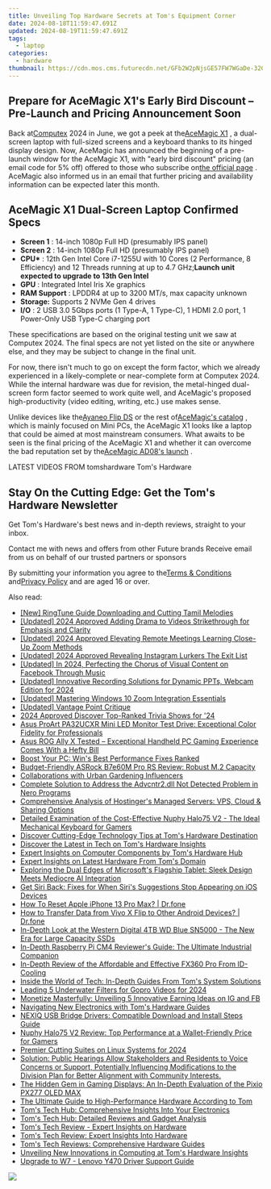 ```yaml
---
title: Unveiling Top Hardware Secrets at Tom's Equipment Corner
date: 2024-08-18T11:59:47.691Z
updated: 2024-08-19T11:59:47.691Z
tags:
  - laptop
categories:
  - hardware
thumbnail: https://cdn.mos.cms.futurecdn.net/GFb2W2pNjsGE57FW7WGaDe-320-80.jpg
---
```


## Prepare for AceMagic X1's Early Bird Discount – Pre-Launch and Pricing Announcement Soon

Back at[Computex](https://tools.techidaily.com) 2024 in June, we got a peek at the[AceMagic X1](https://tools.techidaily.com) , a dual-screen laptop with full-sized screens and a keyboard thanks to its hinged display design. Now, AceMagic has announced the beginning of a pre-launch window for the AceMagic X1, with "early bird discount" pricing (an email code for 5% off) offered to those who subscribe on[the official page](https://go.redirectingat.com/?id=92X1584492&xcust=tomshardware%5Fus%5F2684132901735318784&xs=1&url=https%3A%2F%2Facemagic.com%2Fpages%2Fx1-dual-screen-business-laptop&sref=https%3A%2F%2Fwww.tomshardware.com%2Flaptops%2Fdual-screen-laptop-enters-pre-launch-period-with-early-bird-discount) . AceMagic also informed us in an email that further pricing and availability information can be expected later this month.

## AceMagic X1 Dual-Screen Laptop Confirmed Specs

* **Screen 1** : 14-inch 1080p Full HD (presumably IPS panel)
* **Screen 2** : 14-inch 1080p Full HD (presumably IPS panel)
* **CPU\*** : 12th Gen Intel Core i7-1255U with 10 Cores (2 Performance, 8 Efficiency) and 12 Threads running at up to 4.7 GHz;**Launch unit expected to upgrade to 13th Gen Intel**
* **GPU** : Integrated Intel Iris Xe graphics
* **RAM Support** : LPDDR4 at up to 3200 MT/s, max capacity unknown
* **Storage:** Supports 2 NVMe Gen 4 drives
* **I/O** : 2 USB 3.0 5Gbps ports (1 Type-A, 1 Type-C), 1 HDMI 2.0 port, 1 Power-Only USB Type-C charging port

 These specifications are based on the original testing unit we saw at Computex 2024\. The final specs are not yet listed on the site or anywhere else, and they may be subject to change in the final unit.

 For now, there isn't much to go on except the form factor, which we already experienced in a likely-complete or near-complete form at Computex 2024\. While the internal hardware was due for revision, the metal-hinged dual-screen form factor seemed to work quite well, and AceMagic's proposed high-productivity (video editing, writing, etc.) use makes sense.

 Unlike devices like the[Ayaneo Flip DS](https://tools.techidaily.com) or the rest of[AceMagic's catalog](https://tools.techidaily.com) , which is mainly focused on Mini PCs, the AceMagic X1 looks like a laptop that could be aimed at most mainstream consumers. What awaits to be seen is the final pricing of the AceMagic X1 and whether it can overcome the bad reputation set by the[AceMagic AD08's launch](https://tools.techidaily.com) .

 LATEST VIDEOS FROM tomshardware Tom's Hardware

## Stay On the Cutting Edge: Get the Tom's Hardware Newsletter

 Get Tom's Hardware's best news and in-depth reviews, straight to your inbox.

 Contact me with news and offers from other Future brands  Receive email from us on behalf of our trusted partners or sponsors

 By submitting your information you agree to the[Terms & Conditions](https://futureplc.com/terms-conditions/) and[Privacy Policy](https://futureplc.com/privacy-policy/) and are aged 16 or over.

<ins class="adsbygoogle"
     style="display:block"
     data-ad-format="autorelaxed"
     data-ad-client="ca-pub-7571918770474297"
     data-ad-slot="1223367746"></ins>



<ins class="adsbygoogle"
     style="display:block"
     data-ad-client="ca-pub-7571918770474297"
     data-ad-slot="8358498916"
     data-ad-format="auto"
     data-full-width-responsive="true"></ins>

<span class="atpl-alsoreadstyle">Also read:</span>
<div><ul>
<li><a href="https://extra-support.techidaily.com/new-ringtune-guide-downloading-and-cutting-tamil-melodies/"><u>[New] RingTune Guide  Downloading and Cutting Tamil Melodies</u></a></li>
<li><a href="https://screen-sharing-recording.techidaily.com/updated-2024-approved-adding-drama-to-videos-strikethrough-for-emphasis-and-clarity/"><u>[Updated] 2024 Approved  Adding Drama to Videos  Strikethrough for Emphasis and Clarity</u></a></li>
<li><a href="https://article-helps.techidaily.com/updated-2024-approved-elevating-remote-meetings-learning-close-up-zoom-methods/"><u>[Updated] 2024 Approved  Elevating Remote Meetings  Learning Close-Up Zoom Methods</u></a></li>
<li><a href="https://instagram-video-files.techidaily.com/updated-2024-approved-revealing-instagram-lurkers-the-exit-list/"><u>[Updated] 2024 Approved  Revealing Instagram Lurkers  The Exit List</u></a></li>
<li><a href="https://facebook-video-content.techidaily.com/updated-in-2024-perfecting-the-chorus-of-visual-content-on-facebook-through-music/"><u>[Updated] In 2024, Perfecting the Chorus of Visual Content on Facebook Through Music</u></a></li>
<li><a href="https://screen-video-capture.techidaily.com/updated-innovative-recording-solutions-for-dynamic-ppts-webcam-edition-for-2024/"><u>[Updated] Innovative Recording Solutions for Dynamic PPTs, Webcam Edition for 2024</u></a></li>
<li><a href="https://extra-support.techidaily.com/updated-mastering-windows-10-zoom-integration-essentials/"><u>[Updated] Mastering Windows 10  Zoom Integration Essentials</u></a></li>
<li><a href="https://some-approaches.techidaily.com/updated-vantage-point-critique/"><u>[Updated] Vantage Point Critique</u></a></li>
<li><a href="https://fox-helps.techidaily.com/2024-approved-discover-top-ranked-trivia-shows-for-24/"><u>2024 Approved  Discover Top-Ranked Trivia Shows for '24</u></a></li>
<li><a href="https://hardware-reviews.techidaily.com/asus-proart-pa32ucxr-mini-led-monitor-test-drive-exceptional-color-fidelity-for-professionals/"><u>Asus ProArt PA32UCXR Mini LED Monitor Test Drive: Exceptional Color Fidelity for Professionals</u></a></li>
<li><a href="https://hardware-reviews.techidaily.com/asus-rog-ally-x-tested-exceptional-handheld-pc-gaming-experience-comes-with-a-hefty-bill/"><u>Asus ROG Ally X Tested – Exceptional Handheld PC Gaming Experience Comes With a Hefty Bill</u></a></li>
<li><a href="https://win11.techidaily.com/boost-your-pc-wins-best-performance-fixes-ranked/"><u>Boost Your PC: Win's Best Performance Fixes Ranked</u></a></li>
<li><a href="https://hardware-reviews.techidaily.com/budget-friendly-asrock-b7e60m-pro-rs-review-robust-m2-capacity/"><u>Budget-Friendly ASRock B7e60M Pro RS Review: Robust M.2 Capacity</u></a></li>
<li><a href="https://hardware-reviews.techidaily.com/collaborations-with-urban-gardening-influencers/"><u>Collaborations with Urban Gardening Influencers</u></a></li>
<li><a href="https://techtrends.techidaily.com/complete-solution-to-address-the-advcntr2dll-not-detected-problem-in-nero-programs/"><u>Complete Solution to Address the Advcntr2.dll Not Detected Problem in Nero Programs</u></a></li>
<li><a href="https://hardware-reviews.techidaily.com/comprehensive-analysis-of-hostingers-managed-servers-vps-cloud-and-sharing-options/"><u>Comprehensive Analysis of Hostinger's Managed Servers: VPS, Cloud & Sharing Options</u></a></li>
<li><a href="https://hardware-reviews.techidaily.com/detailed-examination-of-the-cost-effective-nuphy-halo75-v2-the-ideal-mechanical-keyboard-for-gamers/"><u>Detailed Examination of the Cost-Effective Nuphy Halo75 V2 - The Ideal Mechanical Keyboard for Gamers</u></a></li>
<li><a href="https://hardware-reviews.techidaily.com/discover-cutting-edge-technology-tips-at-toms-hardware-destination/"><u>Discover Cutting-Edge Technology Tips at Tom's Hardware Destination</u></a></li>
<li><a href="https://hardware-reviews.techidaily.com/discover-the-latest-in-tech-on-toms-hardware-insights/"><u>Discover the Latest in Tech on Tom's Hardware Insights</u></a></li>
<li><a href="https://hardware-reviews.techidaily.com/expert-insights-on-computer-components-by-toms-hardware-hub/"><u>Expert Insights on Computer Components by Tom's Hardware Hub</u></a></li>
<li><a href="https://hardware-reviews.techidaily.com/expert-insights-on-latest-hardware-from-toms-domain/"><u>Expert Insights on Latest Hardware From Tom's Domain</u></a></li>
<li><a href="https://hardware-reviews.techidaily.com/exploring-the-dual-edges-of-microsofts-flagship-tablet-sleek-design-meets-mediocre-ai-integration/"><u>Exploring the Dual Edges of Microsoft's Flagship Tablet: Sleek Design Meets Mediocre AI Integration</u></a></li>
<li><a href="https://fox-that.techidaily.com/get-siri-back-fixes-for-when-siris-suggestions-stop-appearing-on-ios-devices/"><u>Get Siri Back: Fixes for When Siri's Suggestions Stop Appearing on iOS Devices</u></a></li>
<li><a href="https://techidaily.com/how-to-reset-apple-iphone-13-pro-max-drfone-by-drfone-ios-system-repair-ios-system-repair/"><u>How To Reset Apple iPhone 13 Pro Max? | Dr.fone</u></a></li>
<li><a href="https://android-transfer.techidaily.com/how-to-transfer-data-from-vivo-x-flip-to-other-android-devices-drfone-by-drfone-transfer-from-android-transfer-from-android/"><u>How to Transfer Data from Vivo X Flip to Other Android Devices? | Dr.fone</u></a></li>
<li><a href="https://hardware-reviews.techidaily.com/in-depth-look-at-the-western-digital-4tb-wd-blue-sn5000-the-new-era-for-large-capacity-ssds/"><u>In-Depth Look at the Western Digital 4TB WD Blue SN5000 - The New Era for Large Capacity SSDs</u></a></li>
<li><a href="https://hardware-reviews.techidaily.com/in-depth-raspberry-pi-cm4-reviewers-guide-the-ultimate-industrial-companion/"><u>In-Depth Raspberry Pi CM4 Reviewer's Guide: The Ultimate Industrial Companion</u></a></li>
<li><a href="https://hardware-reviews.techidaily.com/in-depth-review-of-the-affordable-and-effective-fx360-pro-from-id-cooling/"><u>In-Depth Review of the Affordable and Effective FX360 Pro From ID-Cooling</u></a></li>
<li><a href="https://hardware-reviews.techidaily.com/inside-the-world-of-tech-in-depth-guides-from-toms-system-solutions/"><u>Inside the World of Tech: In-Depth Guides From Tom's System Solutions</u></a></li>
<li><a href="https://extra-support.techidaily.com/leading-5-underwater-filters-for-gopro-videos-for-2024/"><u>Leading 5 Underwater Filters for Gopro Videos for 2024</u></a></li>
<li><a href="https://facebook.techidaily.com/monetize-masterfully-unveiling-5-innovative-earning-ideas-on-ig-and-fb/"><u>Monetize Masterfully: Unveiling 5 Innovative Earning Ideas on IG and FB</u></a></li>
<li><a href="https://hardware-reviews.techidaily.com/navigating-new-electronics-with-toms-hardware-guides/"><u>Navigating New Electronics with Tom's Hardware Guides</u></a></li>
<li><a href="https://hardware-updates.techidaily.com/nexiq-usb-bridge-drivers-compatible-download-and-install-steps-guide/"><u>NEXIQ USB Bridge Drivers: Compatible Download and Install Steps Guide</u></a></li>
<li><a href="https://hardware-reviews.techidaily.com/nuphy-halo75-v2-review-top-performance-at-a-wallet-friendly-price-for-gamers/"><u>Nuphy Halo75 V2 Review: Top Performance at a Wallet-Friendly Price for Gamers</u></a></li>
<li><a href="https://facebook-video-footage.techidaily.com/premier-cutting-suites-on-linux-systems-for-2024/"><u>Premier Cutting Suites on Linux Systems for 2024</u></a></li>
<li><a href="https://hardware-reviews.techidaily.com/solution-public-hearings-allow-stakeholders-and-residents-to-voice-concerns-or-support-potentially-influencing-modifications-to-the-division-plan-for-better18/"><u>Solution: Public Hearings Allow Stakeholders and Residents to Voice Concerns or Support, Potentially Influencing Modifications to the Division Plan for Better Alignment with Community Interests.</u></a></li>
<li><a href="https://hardware-reviews.techidaily.com/the-hidden-gem-in-gaming-displays-an-in-depth-evaluation-of-the-pixio-px277-oled-max/"><u>The Hidden Gem in Gaming Displays: An In-Depth Evaluation of the Pixio PX277 OLED MAX</u></a></li>
<li><a href="https://hardware-reviews.techidaily.com/the-ultimate-guide-to-high-performance-hardware-according-to-tom/"><u>The Ultimate Guide to High-Performance Hardware According to Tom</u></a></li>
<li><a href="https://hardware-reviews.techidaily.com/toms-tech-hub-comprehensive-insights-into-your-electronics/"><u>Tom's Tech Hub: Comprehensive Insights Into Your Electronics</u></a></li>
<li><a href="https://hardware-reviews.techidaily.com/toms-tech-hub-detailed-reviews-and-gadget-analysis/"><u>Tom's Tech Hub: Detailed Reviews and Gadget Analysis</u></a></li>
<li><a href="https://hardware-reviews.techidaily.com/1723341676192-toms-tech-review-expert-insights-on-hardware/"><u>Tom's Tech Review - Expert Insights on Hardware</u></a></li>
<li><a href="https://hardware-reviews.techidaily.com/toms-tech-review-expert-insights-into-hardware/"><u>Tom's Tech Review: Expert Insights Into Hardware</u></a></li>
<li><a href="https://hardware-reviews.techidaily.com/toms-tech-reviews-comprehensive-hardware-guides/"><u>Tom's Tech Reviews: Comprehensive Hardware Guides</u></a></li>
<li><a href="https://hardware-reviews.techidaily.com/unveiling-new-innovations-in-computing-at-toms-hardware-insights/"><u>Unveiling New Innovations in Computing at Tom's Hardware Insights</u></a></li>
<li><a href="https://driver-install.techidaily.com/upgrade-to-w7-lenovo-y470-driver-support-guide/"><u>Upgrade to W7 - Lenovo Y470 Driver Support Guide</u></a></li>
</ul></div>

<!-- affiliate ads begin -->
<a href="https://store.revouninstaller.com/order/checkout.php?PRODS=28010250&QTY=1&AFFILIATE=108875&CART=1"><img src="https://secure.avangate.com/images/merchant/4282ec8de8c9be897e7aff4aa231b1a4/336__280a.jpg" border="0"></a>
<!-- affiliate ads end -->